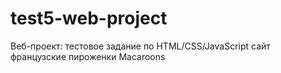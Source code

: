 # test5-web-project
Веб-проект: тестовое задание по HTML/CSS/JavaScript сайт французские пироженки Macaroons

